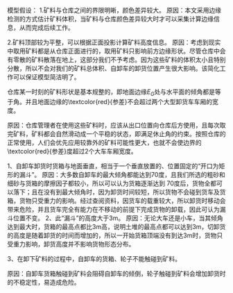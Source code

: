 模型假设：
1.矿料与仓库之间的界限明晰，颜色差异较大。
原因：本文采用边缘检测的方式估计矿料体积，当矿料与仓库颜色差异较大时才可以采集计算边缘信息，从而完成后续工作。

2.矿料顶部较为平整，可以根据正面投影计算矿料高度信息。
原因：考虑到现实中取用矿料都是从仓库正面进行的，取用矿料只影响前方边缘形状。尽管仓库中会有零散的矿料散落在地上，这部分我们不予考虑。因为这些矿料的体积太小且特别分散，所以不会对我们的矿料总体积、自卸车的卸货位置产生很大影响。该简化工作可以保证模型简洁明了。

仓库某一时刻的矿料形状是基本规整的，即地面边缘$E_G$处与水平面的倾角都是等于角。并且地面边缘的\textcolor{red}{参差}不会超过两个大型卸货车车厢的宽度。

原因：仓库管理者在使用这些矿料时，应该从出口位置向仓库后方使用，且每次取完矿料，矿料都会自然滑动成一个平稳的状态，即满足休止角的约束。按照仓库的正常使用，人们会优先应用较靠外的矿料可能性更大，也就不会使边界的\textcolor{red}{参差}度超过2个大车车厢宽度。


1、自卸车卸货时货箱与地面垂直，相当于一个垂直放置的、位置固定的“开口为矩形的漏斗”。
原因：大多数自卸车的最大倾角都能达到70度，且我们所选的粗砂和细砂与货箱的摩擦因子都较小，所以可以认为货箱逐渐达到 70度后，货物全都可以落下；且在没有到最大倾角时，因为卸货时间较短，所以货物不会碰到货车及货箱，货物只受重力的影响。经过查阅资料，因货车的载重较大，所以卸货时移动会带来危险，并且货车完全有能力在不移动的前提下完成货物的卸载，因此可认为漏斗位置不变。
2、此“漏斗”的高度大于3m。
原因：无论大车还是小车，当其倾角达到最大时，货箱的最高点都比3m高，说明土堆的最高点都可以达到3m，切卸货的高度是随着卸货的时间而增加的，所以一开始货箱顶端没有到达3m时，货物只受重力影响，卸货高度并不影响货物形态分布。

3、在卸下矿料的过程中，自卸车的货箱、轮子不能触碰到矿料。

原因：自卸车货箱触碰到矿料会阻碍自卸车的倾倒，轮子触碰到矿料会增加卸货时的不稳定性，易造成危险。
